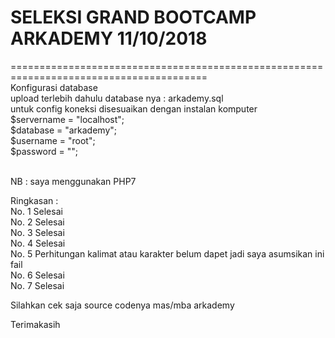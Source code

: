# SELEKSI GRAND BOOTCAMP ARKADEMY 11/10/2018
========================================================================================<br>
Konfigurasi database <br>
upload terlebih dahulu database nya : arkademy.sql<br>
untuk config koneksi disesuaikan dengan instalan komputer <br>
$servername		= "localhost";<br>
$database 		= "arkademy";<br>
$username		= "root";<br>
$password		= ""; <br><br>

NB : saya menggunakan PHP7 <br>

Ringkasan : <br>
No. 1 Selesai<br>
No. 2 Selesai<br>
No. 3 Selesai<br>
No. 4 Selesai<br>
No. 5 Perhitungan kalimat atau karakter belum dapet jadi saya asumsikan ini fail<br>
No. 6 Selesai<br>
No. 7 Selesai<br>

Silahkan cek saja source codenya mas/mba arkademy


Terimakasih <br>
